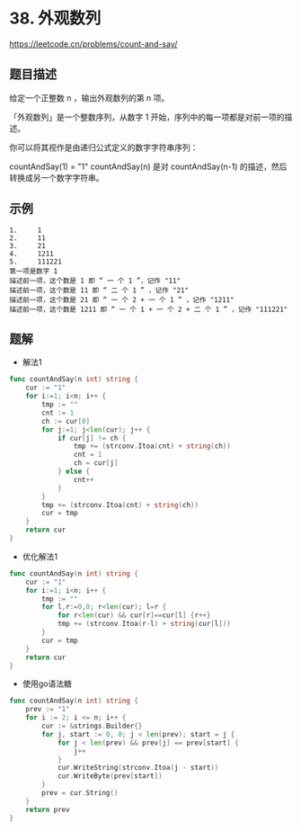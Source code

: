# 38. 外观数列
https://leetcode.cn/problems/count-and-say/

## 题目描述
给定一个正整数 n ，输出外观数列的第 n 项。

「外观数列」是一个整数序列，从数字 1 开始，序列中的每一项都是对前一项的描述。

你可以将其视作是由递归公式定义的数字字符串序列：

countAndSay(1) = "1"
countAndSay(n) 是对 countAndSay(n-1) 的描述，然后转换成另一个数字字符串。


## 示例
```
1.     1
2.     11
3.     21
4.     1211
5.     111221
第一项是数字 1 
描述前一项，这个数是 1 即 “ 一 个 1 ”，记作 "11"
描述前一项，这个数是 11 即 “ 二 个 1 ” ，记作 "21"
描述前一项，这个数是 21 即 “ 一 个 2 + 一 个 1 ” ，记作 "1211"
描述前一项，这个数是 1211 即 “ 一 个 1 + 一 个 2 + 二 个 1 ” ，记作 "111221"
```


## 题解
* 解法1
```go
func countAndSay(n int) string {
    cur := "1"
    for i:=1; i<n; i++ {
        tmp := ""
        cnt := 1
        ch := cur[0]
        for j:=1; j<len(cur); j++ {
            if cur[j] != ch {
                tmp += (strconv.Itoa(cnt) + string(ch))
                cnt = 1
                ch = cur[j]
            } else {
                cnt++
            }
        }
        tmp += (strconv.Itoa(cnt) + string(ch))
        cur = tmp
    }
    return cur
}
```

* 优化解法1
```go
func countAndSay(n int) string {
    cur := "1"
    for i:=1; i<n; i++ {
        tmp := ""
        for l,r:=0,0; r<len(cur); l=r {
            for r<len(cur) && cur[r]==cur[l] {r++}
            tmp += (strconv.Itoa(r-l) + string(cur[l]))
        }
        cur = tmp
    }
    return cur
}
```

* 使用go语法糖
```go
func countAndSay(n int) string {
    prev := "1"
    for i := 2; i <= n; i++ {
        cur := &strings.Builder{}
        for j, start := 0, 0; j < len(prev); start = j {
            for j < len(prev) && prev[j] == prev[start] {
                j++
            }
            cur.WriteString(strconv.Itoa(j - start))
            cur.WriteByte(prev[start])
        }
        prev = cur.String()
    }
    return prev
}
```